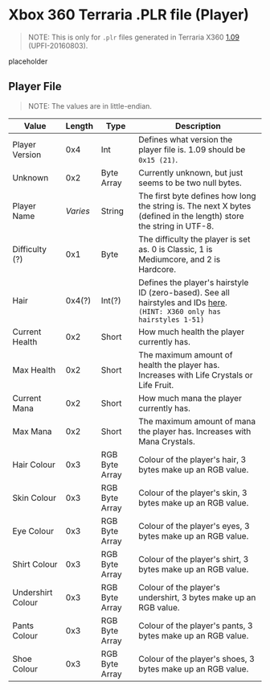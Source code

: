 # Xbox 360 Terraria .PLR file (Player)

> NOTE: This is only for `.plr` files generated in Terraria X360 [1.09](https://terraria.wiki.gg/wiki/Console_version_history#1.09) (UPFI-20160803).

placeholder

## Player File

> NOTE: The values are in little-endian.

| Value             | Length   | Type           | Description                                                                                                                                                              |
| ----------------- | -------- | -------------- | ------------------------------------------------------------------------------------------------------------------------------------------------------------------------ |
| Player Version    | 0x4      | Int            | Defines what version the player file is. 1.09 should be `0x15 (21)`.                                                                                                     |
| Unknown           | 0x2      | Byte Array     | Currently unknown, but just seems to be two null bytes.                                                                                                                  |
| Player Name       | *Varies* | String         | The first byte defines how long the string is. The next X bytes (defined in the length) store the string in UTF-8.                                                       |
| Difficulty (?)    | 0x1      | Byte           | The difficulty the player is set as. 0 is Classic, 1 is Mediumcore, and 2 is Hardcore.                                                                                   |
| Hair              | 0x4(?)   | Int(?)         | Defines the player's hairstyle ID (zero-based). See all hairstyles and IDs [here](https://terraria.wiki.gg/wiki/Hairstyles).<br/>`(HINT: X360 only has hairstyles 1-51)` |
| Current Health    | 0x2      | Short          | How much health the player currently has.                                                                                                                                |
| Max Health        | 0x2      | Short          | The maximum amount of health the player has. Increases with Life Crystals or Life Fruit.                                                                                 |
| Current Mana      | 0x2      | Short          | How much mana the player currently has.                                                                                                                                  |
| Max Mana          | 0x2      | Short          | The maximum amount of mana the player has. Increases with Mana Crystals.                                                                                                 |
| Hair Colour       | 0x3      | RGB Byte Array | Colour of the player's hair, 3 bytes make up an RGB value.                                                                                                               |
| Skin Colour       | 0x3      | RGB Byte Array | Colour of the player's skin, 3 bytes make up an RGB value.                                                                                                               |
| Eye Colour        | 0x3      | RGB Byte Array | Colour of the player's eyes, 3 bytes make up an RGB value.                                                                                                               |
| Shirt Colour      | 0x3      | RGB Byte Array | Colour of the player's shirt, 3 bytes make up an RGB value.                                                                                                              |
| Undershirt Colour | 0x3      | RGB Byte Array | Colour of the player's undershirt, 3 bytes make up an RGB value.                                                                                                         |
| Pants Colour      | 0x3      | RGB Byte Array | Colour of the player's pants, 3 bytes make up an RGB value.                                                                                                              |
| Shoe Colour       | 0x3      | RGB Byte Array | Colour of the player's shoes, 3 bytes make up an RGB value.                                                                                                              |
